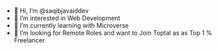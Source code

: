 - 👋 Hi, I’m @saqibjavaiddev
- 👀 I’m interested in Web Development
- 🌱 I’m currently learning with Microverse
- 💞️ I’m looking for Remote Roles and want to Join Toptal as as Top 1 % Freelancer

<!---
saqibjavaiddev/saqibjavaiddev is a ✨ special ✨ repository because its `README.md` (this file) appears on your GitHub profile.
You can click the Preview link to take a look at your changes.
--->
